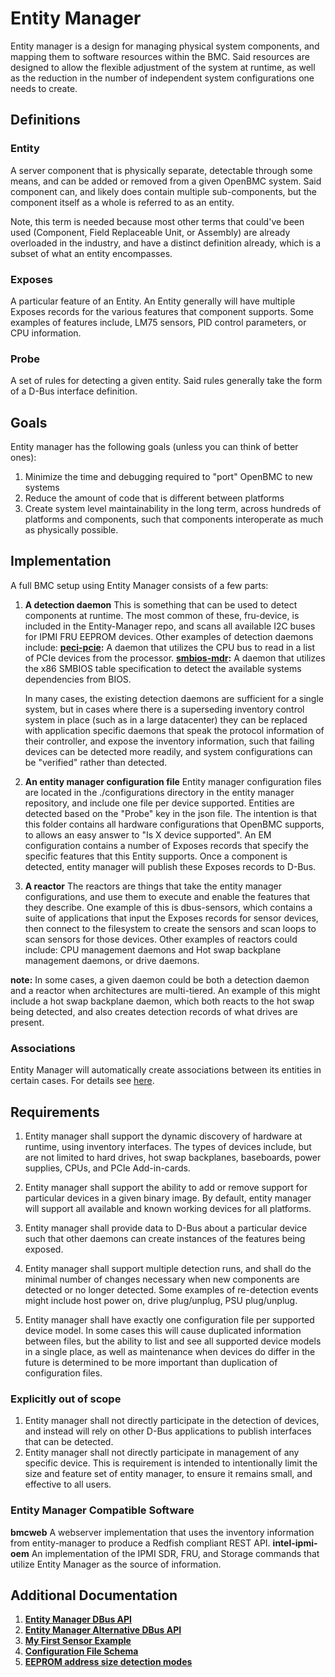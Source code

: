 # Entity Manager

Entity manager is a design for managing physical system components, and mapping
them to software resources within the BMC. Said resources are designed to allow
the flexible adjustment of the system at runtime, as well as the reduction in
the number of independent system configurations one needs to create.

## Definitions

### Entity

A server component that is physically separate, detectable through some means,
and can be added or removed from a given OpenBMC system. Said component can, and
likely does contain multiple sub-components, but the component itself as a whole
is referred to as an entity.

Note, this term is needed because most other terms that could've been used
(Component, Field Replaceable Unit, or Assembly) are already overloaded in the
industry, and have a distinct definition already, which is a subset of what an
entity encompasses.

### Exposes

A particular feature of an Entity. An Entity generally will have multiple
Exposes records for the various features that component supports. Some examples
of features include, LM75 sensors, PID control parameters, or CPU information.

### Probe

A set of rules for detecting a given entity. Said rules generally take the form
of a D-Bus interface definition.

## Goals

Entity manager has the following goals (unless you can think of better ones):

1. Minimize the time and debugging required to "port" OpenBMC to new systems
2. Reduce the amount of code that is different between platforms
3. Create system level maintainability in the long term, across hundreds of
   platforms and components, such that components interoperate as much as
   physically possible.

## Implementation

A full BMC setup using Entity Manager consists of a few parts:

1. **A detection daemon** This is something that can be used to detect
   components at runtime. The most common of these, fru-device, is included in
   the Entity-Manager repo, and scans all available I2C buses for IPMI FRU
   EEPROM devices. Other examples of detection daemons include:
   **[peci-pcie](https://github.com/openbmc/peci-pcie):** A daemon that utilizes
   the CPU bus to read in a list of PCIe devices from the processor.
   **[smbios-mdr](https://github.com/openbmc/smbios-mdr):** A daemon that
   utilizes the x86 SMBIOS table specification to detect the available systems
   dependencies from BIOS.

   In many cases, the existing detection daemons are sufficient for a single
   system, but in cases where there is a superseding inventory control system in
   place (such as in a large datacenter) they can be replaced with application
   specific daemons that speak the protocol information of their controller, and
   expose the inventory information, such that failing devices can be detected
   more readily, and system configurations can be "verified" rather than
   detected.

2. **An entity manager configuration file** Entity manager configuration files
   are located in the ./configurations directory in the entity manager
   repository, and include one file per device supported. Entities are detected
   based on the "Probe" key in the json file. The intention is that this folder
   contains all hardware configurations that OpenBMC supports, to allows an easy
   answer to "Is X device supported". An EM configuration contains a number of
   Exposes records that specify the specific features that this Entity supports.
   Once a component is detected, entity manager will publish these Exposes
   records to D-Bus.

3. **A reactor** The reactors are things that take the entity manager
   configurations, and use them to execute and enable the features that they
   describe. One example of this is dbus-sensors, which contains a suite of
   applications that input the Exposes records for sensor devices, then connect
   to the filesystem to create the sensors and scan loops to scan sensors for
   those devices. Other examples of reactors could include: CPU management
   daemons and Hot swap backplane management daemons, or drive daemons.

**note:** In some cases, a given daemon could be both a detection daemon and a
reactor when architectures are multi-tiered. An example of this might include a
hot swap backplane daemon, which both reacts to the hot swap being detected, and
also creates detection records of what drives are present.

### Associations

Entity Manager will automatically create associations between its entities in
certain cases. For details see [here](docs/associations.md).

## Requirements

1. Entity manager shall support the dynamic discovery of hardware at runtime,
   using inventory interfaces. The types of devices include, but are not limited
   to hard drives, hot swap backplanes, baseboards, power supplies, CPUs, and
   PCIe Add-in-cards.

2. Entity manager shall support the ability to add or remove support for
   particular devices in a given binary image. By default, entity manager will
   support all available and known working devices for all platforms.

3. Entity manager shall provide data to D-Bus about a particular device such
   that other daemons can create instances of the features being exposed.

4. Entity manager shall support multiple detection runs, and shall do the
   minimal number of changes necessary when new components are detected or no
   longer detected. Some examples of re-detection events might include host
   power on, drive plug/unplug, PSU plug/unplug.

5. Entity manager shall have exactly one configuration file per supported device
   model. In some cases this will cause duplicated information between files,
   but the ability to list and see all supported device models in a single
   place, as well as maintenance when devices do differ in the future is
   determined to be more important than duplication of configuration files.

### Explicitly out of scope

1. Entity manager shall not directly participate in the detection of devices,
   and instead will rely on other D-Bus applications to publish interfaces that
   can be detected.
2. Entity manager shall not directly participate in management of any specific
   device. This is requirement is intended to intentionally limit the size and
   feature set of entity manager, to ensure it remains small, and effective to
   all users.

### Entity Manager Compatible Software

**bmcweb** A webserver implementation that uses the inventory information from
entity-manager to produce a Redfish compliant REST API. **intel-ipmi-oem** An
implementation of the IPMI SDR, FRU, and Storage commands that utilize Entity
Manager as the source of information.

## Additional Documentation

1. **[Entity Manager DBus API](https://github.com/openbmc/entity-manager/blob/master/docs/entity_manager_dbus_api.md)**
2. **[Entity Manager Alternative DBus API](https://github.com/openbmc/entity-manager/blob/master/docs/entity_manager_alt_dbus_api.md)**
3. **[My First Sensor Example](https://github.com/openbmc/entity-manager/blob/master/docs/my_first_sensors.md)**
4. **[Configuration File Schema](https://github.com/openbmc/entity-manager/tree/master/schemas)**
5. **[EEPROM address size detection modes](https://github.com/openbmc/entity-manager/tree/master/docs/address_size_detection_modes.md)**
